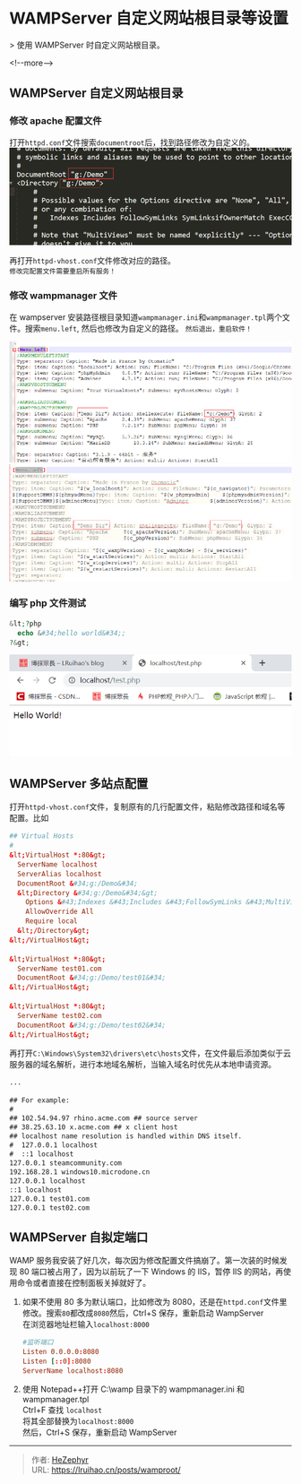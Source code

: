 # WAMPServer 自定义网站根目录等设置


&gt; 使用 WAMPServer 时自定义网站根目录。

&lt;!--more--&gt;

## WAMPServer 自定义网站根目录

### 修改 apache 配置文件

打开`httpd.conf`文件搜索`documentroot`后，找到路径修改为自定义的。  
![修改 httpd.conf 文件](images/httpd.png)

再打开`httpd-vhost.conf`文件修改对应的路径。  
`修改完配置文件需要重启所有服务！`

### 修改 wampmanager 文件

在 wampserver 安装路径根目录知道`wampmanager.ini`和`wampmanager.tpl`两个文件。搜索`menu.left`, 然后也修改为自定义的路径。
`然后退出，重启软件！`

![修改 wampmanager.ini 文件](images/wampmanager-ini.png)  
![修改 wampmanager.tpl 文件](images/wampmanager-tpl.png)

### 编写 php 文件测试

```php test.php
&lt;?php
  echo &#34;hello world&#34;;
?&gt;
```

![测试结果](images/test.png)

## WAMPServer 多站点配置

打开`httpd-vhost.conf`文件，复制原有的几行配置文件，粘贴修改路径和域名等配置。比如

```conf
## Virtual Hosts
#
&lt;VirtualHost *:80&gt;
  ServerName localhost
  ServerAlias localhost
  DocumentRoot &#34;g:/Demo&#34;
  &lt;Directory &#34;g:/Demo&#34;&gt;
    Options &#43;Indexes &#43;Includes &#43;FollowSymLinks &#43;MultiViews
    AllowOverride All
    Require local
  &lt;/Directory&gt;
&lt;/VirtualHost&gt;

&lt;VirtualHost *:80&gt;
  ServerName test01.com
  DocumentRoot &#34;g:/Demo/test01&#34;
&lt;/VirtualHost&gt;

&lt;VirtualHost *:80&gt;
  ServerName test02.com
  DocumentRoot &#34;g:/Demo/test02&#34;
&lt;/VirtualHost&gt;
```

再打开`C:\Windows\System32\drivers\etc\hosts`文件，在文件最后添加类似于云服务器的域名解析，进行本地域名解析，当输入域名时优先从本地申请资源。

```plain
...

## For example:
#
## 102.54.94.97 rhino.acme.com ## source server
## 38.25.63.10 x.acme.com ## x client host
## localhost name resolution is handled within DNS itself.
#  127.0.0.1 localhost
#  ::1 localhost
127.0.0.1 steamcommunity.com
192.168.28.1 windows10.microdone.cn
127.0.0.1 localhost
::1 localhost
127.0.0.1 test01.com
127.0.0.1 test02.com
```

## WAMPServer 自拟定端口

WAMP 服务我安装了好几次，每次因为修改配置文件搞崩了。第一次装的时候发现 80 端口被占用了，因为以前玩了一下 Windows 的 IIS，暂停 IIS 的网站，再使用命令或者直接在控制面板关掉就好了。

1. 如果不使用 80 多为默认端口，比如修改为 8080，还是在`httpd.conf`文件里修改。搜索`80`都改成`8080`然后，Ctrl&#43;S 保存，重新启动 WampServer  
    在浏览器地址栏输入`localhost:8000`

    ```conf
    #监听端口
    Listen 0.0.0.0:8080
    Listen [::0]:8080
    ServerName localhost:8080
    ```

2. 使用 Notepad&#43;&#43;打开 C:\wamp 目录下的 wampmanager.ini 和 wampmanager.tpl  
   Ctrl&#43;F 查找 `localhost`  
   将其全部替换为`localhost:8000`  
   然后，Ctrl&#43;S 保存，重新启动 WampServer


---

> 作者: [HeZephyr](https://github.com/HeZephyr)  
> URL: https://lruihao.cn/posts/wamproot/  

